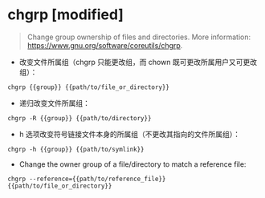 # chgrp [modified]

> Change group ownership of files and directories.
> More information: <https://www.gnu.org/software/coreutils/chgrp>.

- 改变文件所属组（chgrp 只能更改组，而 chown 既可更改所属用户又可更改组）：

`chgrp {{group}} {{path/to/file_or_directory}}`

- 递归改变文件所属组：

`chgrp -R {{group}} {{path/to/directory}}`

- h 选项改变符号链接文件本身的所属组（不更改其指向的文件所属组）：

`chgrp -h {{group}} {{path/to/symlink}}`

- Change the owner group of a file/directory to match a reference file:

`chgrp --reference={{path/to/reference_file}} {{path/to/file_or_directory}}`

